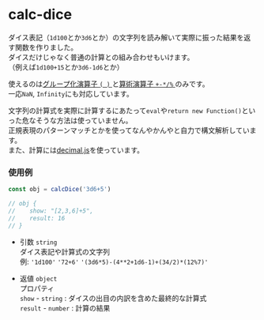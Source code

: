 # calc-dice

ダイス表記（`1d100`とか`3d6`とか）の文字列を読み解いて実際に振った結果を返す関数を作りました。  
ダイスだけじゃなく普通の計算との組み合わせもいけます。  
（例えば`1d100+15`とか`3d6-1d6`とか）  

使えるのは[グループ化演算子 `( )` ](https://developer.mozilla.org/ja/docs/Web/JavaScript/Reference/Operators/Grouping)と[算術演算子 `+-*/%` ](https://developer.mozilla.org/ja/docs/Web/JavaScript/Reference/Operators#arithmetic_operators)のみです。  
一応`NaN`, `Infinity`にも対応しています。  

文字列の計算式を実際に計算するにあたって`eval`や`return new Function()`といった危なそうな方法は使っていません。  
正規表現のパターンマッチとかを使ってなんやかんやと自力で構文解析しています。  
また、計算には[decimal.js](https://github.com/MikeMcl/decimal.js)を使っています。

### 使用例

```js
const obj = calcDice('3d6+5')

// obj {
//    show: "[2,3,6]+5",
//    result: 16
// }
```

- 引数 `string`  
ダイス表記や計算式の文字列  
例: `'1d100'` `'72+6'` `'(3d6*5)-(4**2+1d6-1)+(34/2)*(12%7)'`  

- 返値 `object`  
プロパティ  
`show` - `string` : ダイスの出目の内訳を含めた最終的な計算式  
`result` - `number` : 計算の結果  
